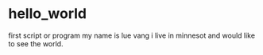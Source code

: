 # hello_world
first script or program
my name is lue vang i live in minnesot and would like to see the world.

